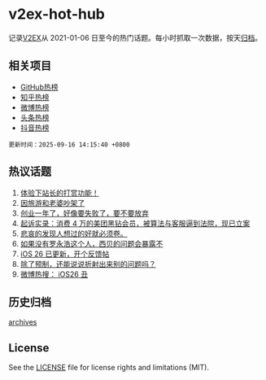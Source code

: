 # v2ex-hot-hub

 记录[V2EX](https://www.v2ex.com/)从 2021-01-06 日至今的热门话题。每小时抓取一次数据，按天[归档](archives)。
 
 ## 相关项目

- [GitHub热榜](https://github.com/lonnyzhang423/github-hot-hub)
- [知乎热榜](https://github.com/lonnyzhang423/zhihu-hot-hub)
- [微博热榜](https://github.com/lonnyzhang423/weibo-hot-hub)
- [头条热榜](https://github.com/lonnyzhang423/toutiao-hot-hub)
- [抖音热榜](https://github.com/lonnyzhang423/douyin-hot-hub)


 `更新时间：2025-09-16 14:15:40 +0800`

## 热议话题

1. [体验下站长的打赏功能！](https://www.v2ex.com/t/1159335)
1. [因旅游和老婆吵架了](https://www.v2ex.com/t/1159535)
1. [创业一年了，好像要失败了，要不要放弃](https://www.v2ex.com/t/1159355)
1. [起诉实录：消费 4 万的美团黑钻会员，被算法与客服逼到法院，现已立案](https://www.v2ex.com/t/1159485)
1. [悲哀的发现人想过的好就必须卷。](https://www.v2ex.com/t/1159461)
1. [如果没有罗永浩这个人，西贝的问题会暴露不](https://www.v2ex.com/t/1159381)
1. [iOS 26 已更新，开个反馈帖](https://www.v2ex.com/t/1159470)
1. [除了预制，还能说说折射出来别的问题吗？](https://www.v2ex.com/t/1159503)
1. [微博热搜： iOS26 丑](https://www.v2ex.com/t/1159546)

## 历史归档

[archives](archives)

## License

See the [LICENSE](LICENSE) file for license rights and limitations (MIT).

